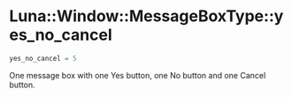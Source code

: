 # Luna::Window::MessageBoxType::yes_no_cancel

```c++
yes_no_cancel = 5
```

One message box with one Yes button, one No button and one Cancel button. 

